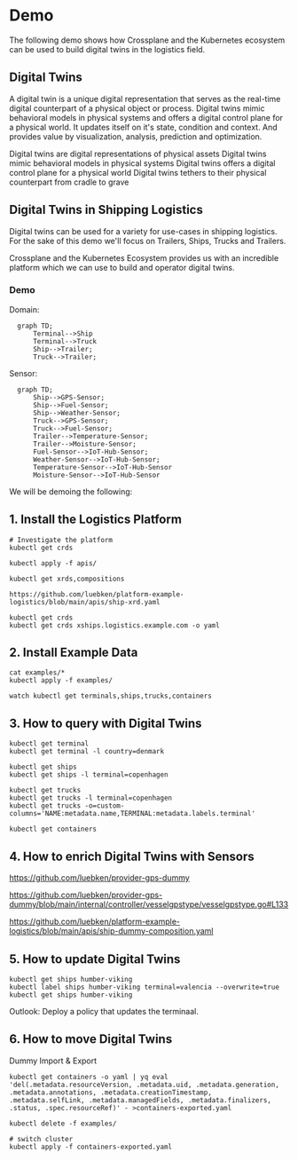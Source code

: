 # Demo

The following demo shows how Crossplane and the Kubernetes ecosystem can be used to build digital twins in the logistics field.

## Digital Twins

A digital twin is a unique digital representation that serves as the real-time digital counterpart of a physical object or process. Digital twins mimic behavioral models in physical systems and offers a digital control plane for a physical world. It updates itself on it's state, condition and context. And provides value by visualization, analysis, prediction and optimization.

Digital twins are digital representations of physical assets
Digital twins mimic behavioral models in physical systems
Digital twins offers a digital control plane for a physical world
Digital twins tethers to their physical counterpart from cradle to grave


## Digital Twins in Shipping Logistics

Digital twins can be used for a variety for use-cases in shipping logistics. For the sake of this demo we'll focus on Trailers, Ships, Trucks and Trailers. 

Crossplane and the Kubernetes Ecosystem provides us with an incredible platform which we can use to build and operator digital twins.  

### Demo
Domain:
```mermaid
  graph TD;
      Terminal-->Ship
      Terminal-->Truck
      Ship-->Trailer;
      Truck-->Trailer;
```

Sensor:
```mermaid
  graph TD;
      Ship-->GPS-Sensor;
      Ship-->Fuel-Sensor;
      Ship-->Weather-Sensor;
      Truck-->GPS-Sensor;
      Truck-->Fuel-Sensor;
      Trailer-->Temperature-Sensor;
      Trailer-->Moisture-Sensor;
      Fuel-Sensor-->IoT-Hub-Sensor;
      Weather-Sensor-->IoT-Hub-Sensor;
      Temperature-Sensor-->IoT-Hub-Sensor
      Moisture-Sensor-->IoT-Hub-Sensor
```

We will be demoing the following:

## 

## 1. Install the Logistics Platform
```
# Investigate the platform
kubectl get crds

kubectl apply -f apis/

kubectl get xrds,compositions

https://github.com/luebken/platform-example-logistics/blob/main/apis/ship-xrd.yaml 

kubectl get crds
kubectl get crds xships.logistics.example.com -o yaml

```

## 2. Install Example Data

```
cat examples/*
kubectl apply -f examples/

watch kubectl get terminals,ships,trucks,containers
```

## 3. How to query with Digital Twins
```
kubectl get terminal
kubectl get terminal -l country=denmark

kubectl get ships
kubectl get ships -l terminal=copenhagen

kubectl get trucks
kubectl get trucks -l terminal=copenhagen
kubectl get trucks -o=custom-columns='NAME:metadata.name,TERMINAL:metadata.labels.terminal'

kubectl get containers
```

## 4. How to enrich Digital Twins with Sensors

https://github.com/luebken/provider-gps-dummy

https://github.com/luebken/provider-gps-dummy/blob/main/internal/controller/vesselgpstype/vesselgpstype.go#L133

https://github.com/luebken/platform-example-logistics/blob/main/apis/ship-dummy-composition.yaml

## 5. How to update Digital Twins

```
kubectl get ships humber-viking
kubectl label ships humber-viking terminal=valencia --overwrite=true
kubectl get ships humber-viking
```

Outlook: Deploy a policy that updates the terminaal.

## 6. How to move Digital Twins
Dummy Import & Export
```
kubectl get containers -o yaml | yq eval 'del(.metadata.resourceVersion, .metadata.uid, .metadata.generation, .metadata.annotations, .metadata.creationTimestamp, .metadata.selfLink, .metadata.managedFields, .metadata.finalizers, .status, .spec.resourceRef)' - >containers-exported.yaml

kubectl delete -f examples/

# switch cluster
kubectl apply -f containers-exported.yaml

```

